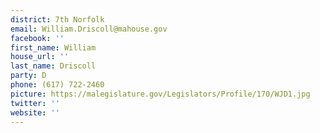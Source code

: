 ```yaml
---
district: 7th Norfolk
email: William.Driscoll@mahouse.gov
facebook: ''
first_name: William
house_url: ''
last_name: Driscoll
party: D
phone: (617) 722-2460
picture: https://malegislature.gov/Legislators/Profile/170/WJD1.jpg
twitter: ''
website: ''
---
```

